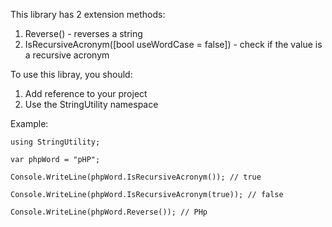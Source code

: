This library has 2 extension methods:
1. Reverse() - reverses a string
2. IsRecursiveAcronym([bool useWordCase = false]) - check if the value is a recursive acronym

To use this libray, you should:
1. Add reference to your project
2. Use the StringUtility namespace

Example:
```
using StringUtility;

var phpWord = "pHP";

Console.WriteLine(phpWord.IsRecursiveAcronym()); // true

Console.WriteLine(phpWord.IsRecursiveAcronym(true)); // false

Console.WriteLine(phpWord.Reverse()); // PHp
```
